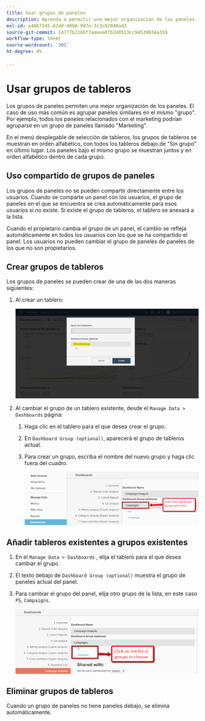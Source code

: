 ```yaml
---
title: Usar grupos de paneles
description: Aprenda a permitir una mejor organización de los paneles.
exl-id: e48b7345-62d0-4898-997e-3c3c02040ad3
source-git-commit: 14777b216bf7aaeea0fb2d0513cc94539034a359
workflow-type: tm+mt
source-wordcount: '301'
ht-degree: 0%

---
```


# Usar grupos de tableros

Los grupos de paneles permiten una mejor organización de los paneles. El caso de uso más común es agrupar paneles similares en el mismo &quot;grupo&quot;. Por ejemplo, todos los paneles relacionados con el marketing podrían agruparse en un grupo de paneles llamado &quot;Marketing&quot;.

En el menú desplegable de selección de tableros, los grupos de tableros se muestran en orden alfabético, con todos los tableros debajo de &quot;Sin grupo&quot; en último lugar. Los paneles bajo el mismo grupo se muestran juntos y en orden alfabético dentro de cada grupo.

## Uso compartido de grupos de paneles

Los grupos de paneles no se pueden compartir directamente entre los usuarios. Cuando se comparte un panel con los usuarios, el grupo de paneles en el que se encuentra se crea automáticamente para esos usuarios si no existe. Si existe el grupo de tableros, el tablero se anexará a la lista.

Cuando el propietario cambia el grupo de un panel, el cambio se refleja automáticamente en todos los usuarios con los que se ha compartido el panel. Los usuarios no pueden cambiar el grupo de paneles de paneles de los que no son propietarios.

## Crear grupos de tableros

Los grupos de paneles se pueden crear de una de las dos maneras siguientes:

1. Al crear un tablero:

   ![crear grupo de tableros](../../assets/create-dashboard-groups-new-dashboard.png)

1. Al cambiar el grupo de un tablero existente, desde el `Manage Data > Dashboards` página:

   1. Haga clic en el tablero para el que desea crear el grupo.

   1. En `Dashboard Group (optional)`, aparecerá el grupo de tableros actual.

   1. Para crear un grupo, escriba el nombre del nuevo grupo y haga clic fuera del cuadro.

      ![crear grupo de tableros](../../assets/create-dashboard-groups-existing-dashboard.png)

## Añadir tableros existentes a grupos existentes

1. En el `Manage Data > Dashboards` , elija el tablero para el que desea cambiar el grupo.

1. El texto debajo de `Dashboard Group (optional)` muestra el grupo de paneles actual del panel.

1. Para cambiar el grupo del panel, elija otro grupo de la lista, en este caso `PS`, `Campaigns`.

   ![cambiar tablero de grupo](../../assets/add-existing-dashboard-existing-group.png)

## Eliminar grupos de tableros

Cuando un grupo de paneles no tiene paneles debajo, se elimina automáticamente.
